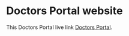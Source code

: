 # Doctors Portal website 

This Doctors Portal live link [Doctors Portal](https://github.com/facebook/create-react-app).

